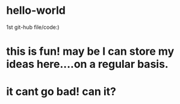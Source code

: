 # hello-world
1st git-hub file/code:)
# this is fun! may be I can store my ideas here....on a regular basis. 
# it cant go bad! can it?
